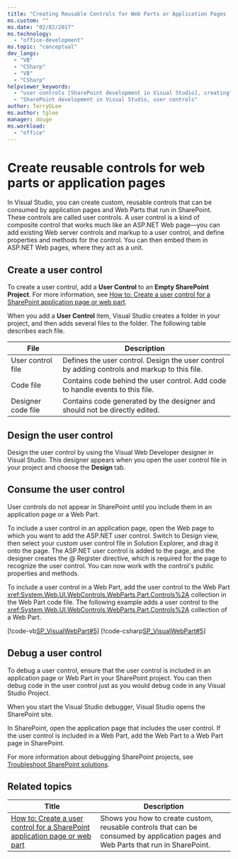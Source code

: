 ```yaml
---
title: "Creating Reusable Controls for Web Parts or Application Pages | Microsoft Docs"
ms.custom: ""
ms.date: "02/02/2017"
ms.technology: 
  - "office-development"
ms.topic: "conceptual"
dev_langs: 
  - "VB"
  - "CSharp"
  - "VB"
  - "CSharp"
helpviewer_keywords: 
  - "user controls [SharePoint development in Visual Studio], creating"
  - "SharePoint development in Visual Studio, user controls"
author: TerryGLee
ms.author: tglee
manager: douge
ms.workload: 
  - "office"
---
```

# Create reusable controls for web parts or application pages
  In Visual Studio, you can create custom, reusable controls that can be consumed by application pages and Web Parts that run in SharePoint. These controls are called user controls. A user control is a kind of composite control that works much like an ASP.NET Web page—you can add existing Web server controls and markup to a user control, and define properties and methods for the control. You can then embed them in ASP.NET Web pages, where they act as a unit.  
  
## Create a user control
 To create a user control, add a **User Control** to an **Empty SharePoint Project**. For more information, see [How to: Create a user control for a SharePoint application page or web part](../sharepoint/how-to-create-a-user-control-for-a-sharepoint-application-page-or-web-part.md).  
  
 When you add a **User Control** item, Visual Studio creates a folder in your project, and then adds several files to the folder. The following table describes each file.  
  
|File|Description|  
|----------|-----------------|  
|User control file|Defines the user control. Design the user control by adding controls and markup to this file.|  
|Code file|Contains code behind the user control. Add code to handle events to this file.|  
|Designer code file|Contains code generated by the designer and should not be directly edited.|  
  
## Design the user control
 Design the user control by using the Visual Web Developer designer in Visual Studio. This designer appears when you open the user control file in your project and choose the **Design** tab.  

## Consume the user control
 User controls do not appear in SharePoint until you include them in an application page or a Web Part.  
  
 To include a user control in an application page, open the Web page to which you want to add the ASP.NET user control. Switch to Design view, then select your custom user control file in Solution Explorer, and drag it onto the page. The ASP.NET user control is added to the page, and the designer creates the @ Register directive, which is required for the page to recognize the user control. You can now work with the control's public properties and methods.  
  
 To include a user control in a Web Part, add the user control to the Web Part <xref:System.Web.UI.WebControls.WebParts.Part.Controls%2A> collection in the Web Part code file. The following example adds a user control to the <xref:System.Web.UI.WebControls.WebParts.Part.Controls%2A> collection of a Web Part.  
  
 [!code-vb[SP_VisualWebPart#5](../sharepoint/codesnippet/VisualBasic/sp_visualwebpart.vb/visualwebpart1/visualwebpart1.vb#5)]
 [!code-csharp[SP_VisualWebPart#5](../sharepoint/codesnippet/CSharp/sp_visualwebpart.cs/visualwebpart1/visualwebpart1.cs#5)]  
  
## Debug a user control
 To debug a user control, ensure that the user control is included in an application page or Web Part in your SharePoint project. You can then debug code in the user control just as you would debug code in any Visual Studio Project.  
  
 When you start the Visual Studio debugger, Visual Studio opens the SharePoint site.  
  
 In SharePoint, open the application page that includes the user control. If the user control is included in a Web Part, add the Web Part to a Web Part page in SharePoint.  
  
 For more information about debugging SharePoint projects, see [Troubleshoot SharePoint solutions](../sharepoint/troubleshooting-sharepoint-solutions.md).  
  
## Related topics
  
|Title|Description|  
|-----------|-----------------|  
|[How to: Create a user control for a SharePoint application page or web part](../sharepoint/how-to-create-a-user-control-for-a-sharepoint-application-page-or-web-part.md)|Shows you how to create custom, reusable controls that can be consumed by application pages and Web Parts that run in SharePoint.|  
  
